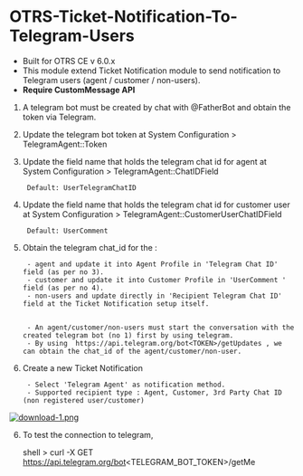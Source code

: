 # OTRS-Ticket-Notification-To-Telegram-Users  
- Built for OTRS CE v 6.0.x  
- This module extend Ticket Notification module to send notification to Telegram users (agent / customer / non-users).  
- **Require CustomMessage API**  

1. A telegram bot must be created by chat with @FatherBot and obtain the token via Telegram.  

2. Update the telegram bot token at System Configuration > TelegramAgent::Token  

3. Update the field name that holds the telegram chat id for agent at System Configuration > TelegramAgent::ChatIDField  

		Default: UserTelegramChatID  

4. Update the field name that holds the telegram chat id for customer user at System Configuration > TelegramAgent::CustomerUserChatIDField

		Default: UserComment  
		
5. Obtain the telegram chat_id for the :

		- agent and update it into Agent Profile in 'Telegram Chat ID' field (as per no 3). 
		- customer and update it into Customer Profile in 'UserComment ' field (as per no 4). 
		- non-users and update directly in 'Recipient Telegram Chat ID' field at the Ticket Notification setup itself.


		- An agent/customer/non-users must start the conversation with the created telegram bot (no 1) first by using telegram.  
		- By using  https://api.telegram.org/bot<TOKEN>/getUpdates , we can obtain the chat_id of the agent/customer/non-user.  

6. Create a new Ticket Notification  

		- Select 'Telegram Agent' as notification method.  
		- Supported recipient type : Agent, Customer, 3rd Party Chat ID (non registered user/customer)  

[![download-1.png](https://i.postimg.cc/QNf20txj/download-1.png)](https://postimg.cc/14N7zyqd)


6. To test the connection to telegram,

	shell > curl -X GET https://api.telegram.org/bot<TELEGRAM_BOT_TOKEN>/getMe